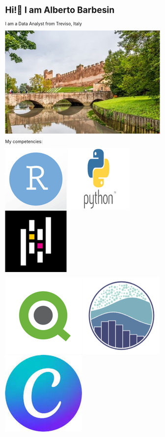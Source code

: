 # Hi!👋 I am Alberto Barbesin
I am a Data Analyst from Treviso, Italy

![Image Alt text](/images/castelfranco.png)


My competencies:

<img src = "/images/R_image.png"
width="200" 
height="200" />
<img src = "/images/python.png"
width="200" 
height="200" />
<img src = "/images/pandas.png"
width="200" 
height="200" />

<img src = "/images/qlik.png"
width="250" 
height="250" />
<img src = "/images/seaborn.png"
width="250" 
height="250" />
<img src = "/images/canva.jpg"
width="250" 
height="250" />
